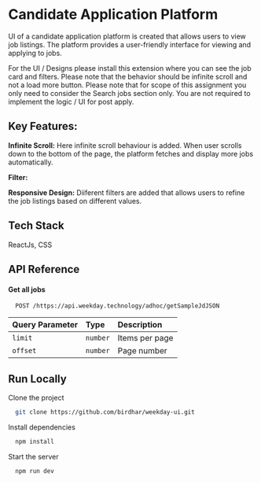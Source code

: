 
#  Candidate Application Platform

UI of a candidate application platform is created that allows users to view job listings. The platform provides a user-friendly interface for viewing and applying to jobs. 

For the UI / Designs please install this extension where you can see the job card and filters. Please note that the behavior should be infinite scroll and not a load more button.  Please note that for scope of this assignment you only need to consider the Search jobs section only. You are not required to implement the logic / UI for post apply.

## Key Features:

**Infinite Scroll:**  Here infinite scroll behaviour is added. When user scrolls down to the bottom of the page, the platform  fetches and display more jobs automatically.


**Filter:** 


**Responsive Design:**  Diiferent filters are added that allows users to refine the job listings based on different values.










## Tech Stack

 ReactJs, CSS


## API Reference

#### Get all jobs

```https
  POST /https://api.weekday.technology/adhoc/getSampleJdJSON
```

| Query Parameter | Type     | Description                |
| :-------- | :------- | :------------------------- |
| `limit` | `number` | Items per page | 
| `offset` | `number` | Page number  | 



## Run Locally

Clone the project

```bash
  git clone https://github.com/birdhar/weekday-ui.git
```


Install dependencies

```bash
  npm install
```

Start the server

```bash
  npm run dev
```

